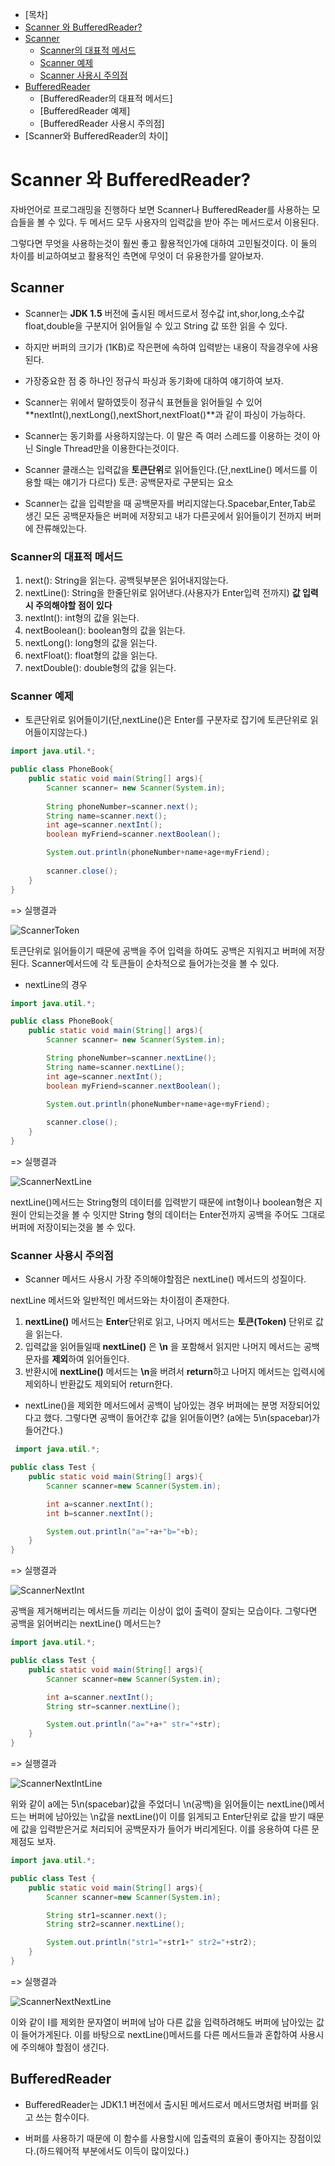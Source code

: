 - [목차]
- [Scanner 와 BufferedReader?](#scanner-와-bufferedreader?)
- [Scanner](#scanner)
    - [Scanner의 대표적 메서드](#scanner의-대표적-메서드)
    - [Scanner 예제](#scanner-예제)
    - [Scanner 사용시 주의점](#scanner-사용시-주의점)
- [BufferedReader](#bufferedreader)
    - [BufferedReader의 대표적 메서드]
    - [BufferedReader 예제]
    - [BufferedReader 사용시 주의점]
- [Scanner와 BufferedReader의 차이]

# Scanner 와 BufferedReader?

자바언어로 프로그래밍을 진행하다 보면 Scanner나 BufferedReader를 사용하는 모습들을 볼 수 있다.
두 메서드 모두 사용자의 입력값을 받아 주는 메서드로서 이용된다.

그렇다면 무엇을 사용하는것이 훨씬 좋고 활용적인가에 대하여 고민될것이다. 
이 둘의 차이를 비교하여보고 활용적인 측면에 무엇이 더 유용한가를 알아보자.

## Scanner
* Scanner는 **JDK 1.5** 버전에 출시된 메서드로서 정수값 int,shor,long,소수값 float,double을 구분지어 읽어들일 수 있고
String 값 또한 읽을 수 있다.

* 하지만 버퍼의 크기가 (1KB)로 작은편에 속하여 입력받는 내용이 작을경우에 사용된다.

* 가장중요한 점 중 하나인 정규식 파싱과 동기화에 대하여 얘기하여 보자.

* Scanner는 위에서 말하였듯이 정규식 표현들을 읽어들일 수 있어 **nextInt(),nextLong(),nextShort,nextFloat()**과 같이 파싱이 가능하다.

* Scanner는 동기화를 사용하지않는다. 이 말은 즉 여러 스레드를 이용하는 것이 아닌 Single Thread만을 이용한다는것이다.

* Scanner 클래스는 입력값을 **토큰단위**로 읽어들인다.(단,nextLine() 메서드를 이용할 때는 얘기가 다르다)
토큰: 공백문자로 구분되는 요소
* Scanner는 값을 입력받을 때 공백문자를 버리지않는다.Spacebar,Enter,Tab로 생긴 모든 공백문자들은 버퍼에 저장되고 내가 다른곳에서 읽어들이기
전까지 버퍼에 잔류해있는다.

### Scanner의 대표적 메서드 

1. next(): String을 읽는다. 공백뒷부분은 읽어내지않는다.
2. nextLine(): String을 한줄단위로 읽어낸다.(사용자가 Enter입력 전까지) **값 입력시 주의해야할 점이 있다**
3. nextInt(): int형의 값을 읽는다.
4. nextBoolean(): boolean형의 값을 읽는다.
5. nextLong(): long형의 값을 읽는다.
6. nextFloat(): float형의 값을 읽는다.
7. nextDouble(): double형의 값을 읽는다.

### Scanner 예제

* 토큰단위로 읽어들이기(단,nextLine()은 Enter를 구분자로 잡기에 토큰단위로 읽어들이지않는다.)
```java
import java.util.*;

public class PhoneBook{
    public static void main(String[] args){
        Scanner scanner= new Scanner(System.in);
        
        String phoneNumber=scanner.next();
        String name=scanner.next();
        int age=scanner.nextInt();
        boolean myFriend=scanner.nextBoolean();

        System.out.println(phoneNumber+name+age+myFriend);
        
        scanner.close();
    }
}
```
=> 실행결과

![ScannerToken](../TIL-img/ScannerToken.PNG)

토큰단위로 읽어들이기 때문에 공백을 주어 입력을 하여도 공백은 지워지고 버퍼에 저장된다.
Scanner메서드에 각 토큰들이 순차적으로 들어가는것을 볼 수 있다.

* nextLine의 경우
```java
import java.util.*;

public class PhoneBook{
    public static void main(String[] args){
        Scanner scanner= new Scanner(System.in);

        String phoneNumber=scanner.nextLine();
        String name=scanner.nextLine();
        int age=scanner.nextInt();
        boolean myFriend=scanner.nextBoolean();
        
        System.out.println(phoneNumber+name+age+myFriend);

        scanner.close();
    }
}
```
=> 실행결과

![ScannerNextLine](../TIL-img/ScannerNextLine.PNG)

nextLine()메서드는 String형의 데이터를 입력받기 때문에 int형이나 boolean형은 지원이 안되는것을 볼 수 잇지만
String 형의 데이터는 Enter전까지 공백을 주어도 그대로 버퍼에 저장이되는것을 볼 수 있다.

### Scanner 사용시 주의점

* Scanner 메서드 사용시 가장 주의해야할점은 nextLine() 메서드의 성질이다.

nextLine 메서드와 일반적인 메서드와는 차이점이 존재한다.

1. **nextLine()** 메서드는 **Enter**단위로 읽고, 나머지 메서드는 **토큰(Token)** 단위로 값을 읽는다.
2. 입력값을 읽어들일때 **nextLine()** 은 **\n** 을 포함해서 읽지만 나머지 메서드는 공백문자를 **제외**하여 읽어들인다.
3. 반환시에 **nextLine()** 메서드는 **\n**을 버려서 **return**하고 나머지 메서드는 입력시에 제외하니 반환값도 제외되어 return한다.

* nextLine()을 제외한 메서드에서 공백이 남아있는 경우 버퍼에는 분명 저장되어있다고 했다. 그렇다면 공백이 들어간후 값을 읽어들이면?
  (a에는 5\n(spacebar)가 들어간다.)
```java
 import java.util.*;

public class Test {
    public static void main(String[] args){
        Scanner scanner=new Scanner(System.in);

        int a=scanner.nextInt();
        int b=scanner.nextInt();

        System.out.println("a="+a+"b="+b);
    }
}
```
=> 실행결과

![ScannerNextInt](../TIL-img/ScannerNextInt.PNG)

공백을 제거해버리는 메서드들 끼리는 이상이 없이 출력이 잘되는 모습이다.
그렇다면 공백을 읽어버리는 nextLine() 메서드는?

```java
import java.util.*;

public class Test {
    public static void main(String[] args){
        Scanner scanner=new Scanner(System.in);

        int a=scanner.nextInt();
        String str=scanner.nextLine();

        System.out.println("a="+a+" str="+str);
    }
}
```
=> 실행결과

![ScannerNextIntLine](../TIL-img/ScannerNextIntLine.PNG)

위와 같이 a에는 5\n(spacebar)값을 주었더니 \n(공백)을 읽어들이는 nextLine()메서드는 버퍼에 남아있는 \n값을 nextLine()이 이를 읽게되고
Enter단위로 값을 받기 때문에 값을 입력받은거로 처리되어 공백문자가 들어가 버리게된다. 이를 응용하여 다른 문제점도 보자.

```java
import java.util.*;

public class Test {
    public static void main(String[] args){
        Scanner scanner=new Scanner(System.in);

        String str1=scanner.next();
        String str2=scanner.nextLine();

        System.out.println("str1="+str1+" str2="+str2);
    }
}
```
=> 실행결과

![ScannerNextNextLine](../TIL-img/ScannerNextNextLine.PNG)

이와 같이 I를 제외한 문자열이 버퍼에 남아 다른 값을 입력하려해도 버퍼에 남아있는 값이 들어가게된다.
이를 바탕으로 nextLine()메서드를 다른 메서드들과 혼합하여 사용시에 주의해야 할점이 생긴다.

## BufferedReader

* BufferedReader는 JDK1.1 버전에서 출시된 메서드로서 메서드명처럼 버퍼를 읽고 쓰는 함수이다.

* 버퍼를 사용하기 때문에 이 함수를 사용할시에 입출력의 효율이 좋아지는 장점이있다.(하드웨어적 부분에서도 이득이 많이있다.)
